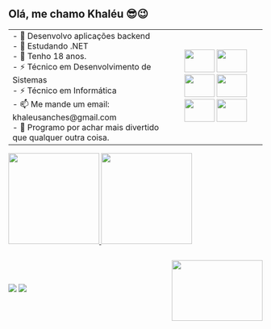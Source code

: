 ## Olá, me chamo Khaléu 😎😉
<table>
  <tr>
    <td>
      - 🔭 Desenvolvo aplicações backend<br>
      - 🌱 Estudando .NET<br>
      - 💬 Tenho 18 anos.<br>
      - ⚡ Técnico em Desenvolvimento de Sistemas <br>
      - ⚡ Técnico em Informática<br>
      - 📫 Me mande um email: khaleusanches@gmail.com<br>
      - 💖 Programo por achar mais divertido que qualquer outra coisa.
    </td>
    <td align="center">
      <img height="45" width="60" src="https://cdn.jsdelivr.net/gh/devicons/devicon@latest/icons/csharp/csharp-original.svg" />
      <img height="45" width="60" src="https://cdn.jsdelivr.net/gh/devicons/devicon@latest/icons/dotnetcore/dotnetcore-original.svg" />
      <img height="45" width="60" src="https://cdn.jsdelivr.net/gh/devicons/devicon@latest/icons/vuejs/vuejs-original.svg" />
      <img height="45" width="60" src="https://cdn.jsdelivr.net/gh/devicons/devicon@latest/icons/kotlin/kotlin-original.svg" />
      <img height="45" width="60" src="https://cdn.jsdelivr.net/gh/devicons/devicon@latest/icons/html5/html5-original.svg" />
      <img height="45" width="60" src="https://cdn.jsdelivr.net/gh/devicons/devicon@latest/icons/css3/css3-original.svg" />
    </td>
  </tr>
</table>

<div>
  <a href="https://github.com/khaleusanches/khaleusanches">
  <img height=180em src="https://github-readme-stats.vercel.app/api?username=khaleusanches&show_icons=true&theme=onedark">
  <img height=180em src="https://github-readme-stats.vercel.app/api/top-langs/?username=khaleusanches&layout=donut&theme=onedark">
</div>
<img align="right" height="120" width="180" src="https://pa1.aminoapps.com/6351/b9aead2067215326d8695472c7979941827e8f4f_00.gif" />

##
<br>

##

<div> 
  <a href = "mailto:khaleusanches@gmail.com">
  <img src="https://img.shields.io/badge/-Gmail-%23333?style=for-the-badge&logo=gmail&logoColor=white" target="_blank"></a>
  <a href="https://www.linkedin.com/in/khaleu-sanches-mancini/" target="_blank">
  <img src="https://img.shields.io/badge/-LinkedIn-%230077B5?style=for-the-badge&logo=linkedin&logoColor=white" target="_blank"></a> 
</div>
